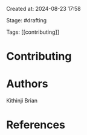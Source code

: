 Created at: 2024-08-23 17:58

Stage: #drafting
 
Tags: [[contributing]]

# Contributing


# Authors
Kithinji Brian

# References
